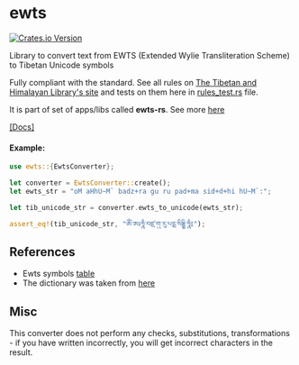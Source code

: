 # ewts

[![Crates.io Version](https://img.shields.io/crates/v/ewts)](https://crates.io/crates/ewts)

Library to convert text from EWTS (Extended Wylie Transliteration Scheme) to Tibetan Unicode symbols

Fully compliant with the standard. See all rules on
[The Tibetan and Himalayan Library's site](https://www.thlib.org/reference/transliteration/#!essay=/thl/ewts/rules/) 
and tests on them here in [rules_test.rs](https://github.com/emgyrz/ewts-rs/blob/master/ewts/src/rules_test.rs) file.

It is part of set of apps/libs called **ewts-rs**.
See more [here](https://github.com/emgyrz/ewts-rs)

[\[Docs\]](https://docs.rs/ewts/latest/ewts/)

#### Example:
```rust
use ewts::{EwtsConverter};

let converter = EwtsConverter::create();
let ewts_str = "oM aHhU~M` badz+ra gu ru pad+ma sid+d+hi hU~M`:";

let tib_unicode_str = converter.ewts_to_unicode(ewts_str);

assert_eq!(tib_unicode_str, "ཨོཾ་ཨཿཧཱུྂ་བཛྲ་གུ་རུ་པདྨ་སིདྡྷི་ཧཱུྂ༔");
```


## References
- Ewts symbols [table](https://www.thlib.org/reference/transliteration/#!essay=/thl/ewts/tables/)
- The dictionary was taken from [here](https://github.com/rogerespel/ewts-js/blob/main/src/EwtsConverter.mjs)

## Misc
This converter does not perform any checks, substitutions, transformations - if you have written incorrectly, 
you will get incorrect characters in the result.

